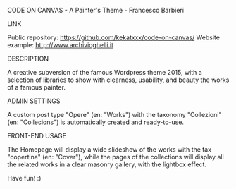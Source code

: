 CODE ON CANVAS - A Painter's Theme - Francesco Barbieri

LINK

Public repository: https://github.com/kekatxxx/code-on-canvas/
Website example: http://www.archivioghelli.it

DESCRIPTION

A creative subversion of the famous Wordpress theme 2015, with a selection of libraries to show with clearness,
usability, and beauty the works of a famous painter.

ADMIN SETTINGS

A custom post type "Opere" (en: "Works") with the taxonomy "Collezioni" (en: "Collecions") is automatically created
and ready-to-use.

FRONT-END USAGE

The Homepage will display a wide slideshow of the works with the tax "copertina" (en: "Cover"), 
while the pages of the collections will display all the related works in a clear masonry gallery, 
with the lightbox effect.

Have fun! :)